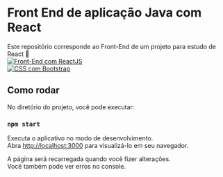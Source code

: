 # Front End de aplicação Java com React
Este repositório corresponde ao Front-End de um projeto para estudo de React :rocket:\
  [![Front-End com ReactJS](https://www.vectorlogo.zone/logos/reactjs/reactjs-ar21.svg)](https://www.vectorlogo.zone/logos/reactjs/reactjs-ar21.svg) \
  [![CSS com Bootstrap](https://www.vectorlogo.zone/logos/getbootstrap/getbootstrap-icon.svg)](https://www.vectorlogo.zone/logos/getbootstrap/getbootstrap-icon.svg)

## Como rodar

No diretório do projeto, você pode executar:

### `npm start`

Executa o aplicativo no modo de desenvolvimento.\
Abra [http://localhost:3000](http://localhost:3000) para visualizá-lo em seu navegador.

A página será recarregada quando você fizer alterações.\
Você também pode ver erros no console.

